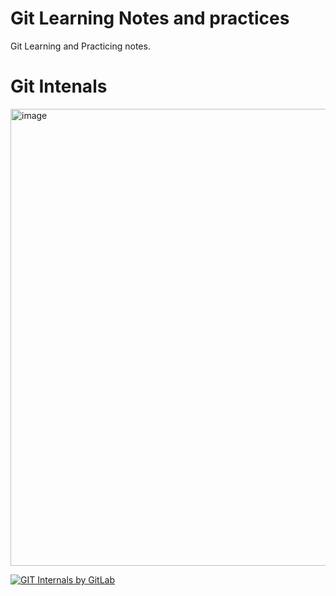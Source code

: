 # Git Learning Notes and practices
Git Learning and Practicing notes.

# Git Intenals

<img width="753" height="731" alt="image" src="https://github.com/user-attachments/assets/1577cf0a-5c0a-4da1-8023-17a71cdc0e50" />

[![GIT Internals by GitLab](https://img.youtube.com/vi/P6jD966jzlk/0.jpg)](https://www.youtube.com/watch?v=P6jD966jzlk)

